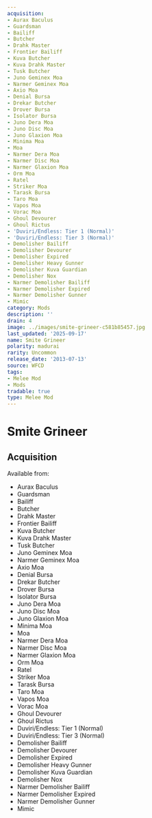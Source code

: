 ```yaml
---
acquisition:
- Aurax Baculus
- Guardsman
- Bailiff
- Butcher
- Drahk Master
- Frontier Bailiff
- Kuva Butcher
- Kuva Drahk Master
- Tusk Butcher
- Juno Geminex Moa
- Narmer Geminex Moa
- Axio Moa
- Denial Bursa
- Drekar Butcher
- Drover Bursa
- Isolator Bursa
- Juno Dera Moa
- Juno Disc Moa
- Juno Glaxion Moa
- Minima Moa
- Moa
- Narmer Dera Moa
- Narmer Disc Moa
- Narmer Glaxion Moa
- Orm Moa
- Ratel
- Striker Moa
- Tarask Bursa
- Taro Moa
- Vapos Moa
- Vorac Moa
- Ghoul Devourer
- Ghoul Rictus
- 'Duviri/Endless: Tier 1 (Normal)'
- 'Duviri/Endless: Tier 3 (Normal)'
- Demolisher Bailiff
- Demolisher Devourer
- Demolisher Expired
- Demolisher Heavy Gunner
- Demolisher Kuva Guardian
- Demolisher Nox
- Narmer Demolisher Bailiff
- Narmer Demolisher Expired
- Narmer Demolisher Gunner
- Mimic
category: Mods
description: ''
drain: 4
image: ../images/smite-grineer-c581b85457.jpg
last_updated: '2025-09-17'
name: Smite Grineer
polarity: madurai
rarity: Uncommon
release_date: '2013-07-13'
source: WFCD
tags:
- Melee Mod
- Mods
tradable: true
type: Melee Mod
---
```


# Smite Grineer

## Acquisition

Available from:
- Aurax Baculus
- Guardsman
- Bailiff
- Butcher
- Drahk Master
- Frontier Bailiff
- Kuva Butcher
- Kuva Drahk Master
- Tusk Butcher
- Juno Geminex Moa
- Narmer Geminex Moa
- Axio Moa
- Denial Bursa
- Drekar Butcher
- Drover Bursa
- Isolator Bursa
- Juno Dera Moa
- Juno Disc Moa
- Juno Glaxion Moa
- Minima Moa
- Moa
- Narmer Dera Moa
- Narmer Disc Moa
- Narmer Glaxion Moa
- Orm Moa
- Ratel
- Striker Moa
- Tarask Bursa
- Taro Moa
- Vapos Moa
- Vorac Moa
- Ghoul Devourer
- Ghoul Rictus
- Duviri/Endless: Tier 1 (Normal)
- Duviri/Endless: Tier 3 (Normal)
- Demolisher Bailiff
- Demolisher Devourer
- Demolisher Expired
- Demolisher Heavy Gunner
- Demolisher Kuva Guardian
- Demolisher Nox
- Narmer Demolisher Bailiff
- Narmer Demolisher Expired
- Narmer Demolisher Gunner
- Mimic

